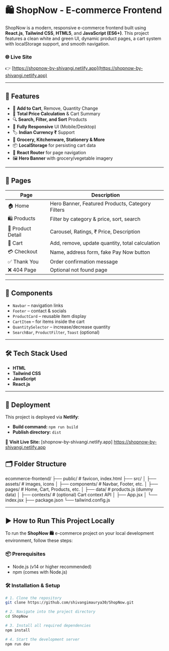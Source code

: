 # 🛍️ ShopNow - E-commerce Frontend

ShopNow is a modern, responsive e-commerce frontend built using **React.js**, **Tailwind CSS**, **HTML5**, and **JavaScript (ES6+)**. This project features a clean white and green UI, dynamic product pages, a cart system with localStorage support, and smooth navigation.

### 🌐 Live Site
👉 [https://shopnow-by-shivangi.netlify.app](https://shopnow-by-shivangi.netlify.app)

---

## 📌 Features

- 🛒 **Add to Cart**, Remove, Quantity Change
- 🧮 **Total Price Calculation** & Cart Summary
- 🔍 **Search, Filter, and Sort** Products
- 💚 **Fully Responsive** UI (Mobile/Desktop)
- 🏷️ **Indian Currency ₹** Support
- 🥦 **Grocery, Kitchenware, Stationery & More**
- 📦 **LocalStorage** for persisting cart data
- 🧭 **React Router** for page navigation
- 🖼️ **Hero Banner** with grocery/vegetable imagery
  
---

## 🧪 Pages

| Page | Description |
|------|-------------|
| 🏠 Home | Hero Banner, Featured Products, Category Filters |
| 🛍️ Products | Filter by category & price, sort, search |
| 📄 Product Detail | Carousel, Ratings, ₹ Price, Description |
| 🛒 Cart | Add, remove, update quantity, total calculation |
| 💳 Checkout | Name, address form, fake Pay Now button |
| ✅ Thank You | Order confirmation message |
| ❌ 404 Page | Optional not found page |

---

## 🧩 Components

- `Navbar` – navigation links
- `Footer` – contact & socials
- `ProductCard` – reusable item display
- `CartItem` – for items inside the cart
- `QuantitySelector` – increase/decrease quantity
- `SearchBar`, `ProductFilter`, `Toast` (optional)

---

## 🛠 Tech Stack Used
- **HTML**
- **Tailwind CSS**
- **JavaScript**
- **React.js**

---

## 🚀 Deployment

This project is deployed via **Netlify**:

- **Build command:** `npm run build`
- **Publish directory:** `dist`

🔗 **Visit Live Site:** [shopnow-by-shivangi.netlify.app] https://shopnow-by-shivangi.netlify.app


## 🗂️ Folder Structure

ecommerce-frontend/
├── public/                # favicon, index.html
├── src/
│   ├── assets/            # images, icons
│   ├── components/        # Navbar, Footer, etc.
│   ├── pages/             # Home, Cart, Products, etc.
│   ├── data/              # products.js (dummy data)
│   ├── contexts/          # (optional) Cart context API
│   ├── App.jsx
│   └── index.jsx
├── package.json
└── tailwind.config.js

---

## ▶️ How to Run This Project Locally

To run the **ShopNow 🛍️** e-commerce project on your local development environment, follow these steps:

### 📦 Prerequisites
- Node.js (v14 or higher recommended)
- npm (comes with Node.js)

### 🛠️ Installation & Setup

```bash
# 1. Clone the repository
git clone https://github.com/shivangimaurya30/ShopNow.git

# 2. Navigate into the project directory
cd ShopNow

# 3. Install all required dependencies
npm install

# 4. Start the development server
npm run dev







